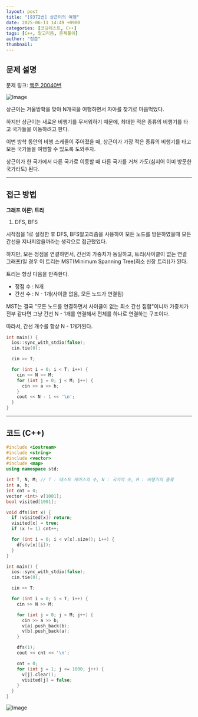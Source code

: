 ```yaml
---
layout: post
title: "[9372번] 상근이의 여행"
date: 2025-06-11 14:49 +0900
categories: [코딩테스트, C++]
tags: [C++, 알고리즘, 문제풀이]
author: "정준"
thumbnail: 
---
```


## 문제 설명

문제 링크: [백준 20040번](https://www.acmicpc.net/problem/9372)

![Image](https://github.com/user-attachments/assets/5054d34a-3ad1-41e4-ab15-b17137792cb5)

상근이는 겨울방학을 맞아 N개국을 여행하면서 자아를 찾기로 마음먹었다. 

하지만 상근이는 새로운 비행기를 무서워하기 때문에, 최대한 적은 종류의 비행기를 타고 국가들을 이동하려고 한다.

이번 방학 동안의 비행 스케줄이 주어졌을 때, 상근이가 가장 적은 종류의 비행기를 타고 모든 국가들을 여행할 수 있도록 도와주자.

상근이가 한 국가에서 다른 국가로 이동할 때 다른 국가를 거쳐 가도(심지어 이미 방문한 국가라도) 된다.

---

## 접근 방법

**그래프 이론**\\
**트리**

1. DFS, BFS

시작점을 1로 설정한 후 DFS, BFS알고리즘을 사용하여 모든 노드를 방문하였을때 모든 간선을 지나지않을까라는 생각으로 접근했었다.

하지만, 모든 정점을 연결하면서, 간선의 가중치가 동일하고, 트리(사이클이 없는 연결 그래프)일 경우 이 트리는 MST(Minimum Spanning Tree(최소 신장 트리))가 된다.

트리는 항상 다음을 만족한다.
- 정점 수 : N개
- 간선 수 : N - 1개(사이클 없음, 모든 노드가 연결됨)

MST는 결국 "모든 노드를 연결하면서 사이클이 없는 최소 간선 집합"이니까 가중치가 전부 같다면 그냥 간선 N - 1개를 연결해서 전체를 하나로 연결하는 구조이다.

따라서, 간선 개수를 항상 N - 1개가된다.

```cpp
int main() {
  ios::sync_with_stdio(false);
  cin.tie(0);

  cin >> T;

  for (int i = 0; i < T; i++) {
    cin >> N >> M;
    for (int j = 0; j < M; j++) {
      cin >> a >> b;
    }
    cout << N - 1 << '\n';
  }
}
```

---

## 코드 (C++)

```cpp
#include <iostream>
#include <string>
#include <vector>
#include <map>
using namespace std;

int T, N, M; // T : 테스트 케이스의 수, N : 국가의 수, M : 비행기의 종류
int a, b;
int cnt = 0;
vector <int> v[1001];
bool visited[1001];

void dfs(int x) {
  if (visited[x]) return;
  visited[x] = true;
  if (x != 1) cnt++;

  for (int i = 0; i < v[x].size(); i++) {
    dfs(v[x][i]);
  }
}

int main() {
  ios::sync_with_stdio(false);
  cin.tie(0);

  cin >> T;

  for (int i = 0; i < T; i++) {
    cin >> N >> M;

    for (int j = 0; j < M; j++) {
      cin >> a >> b;
      v[a].push_back(b);
      v[b].push_back(a);
    }

    dfs(1);
    cout << cnt << '\n';

    cnt = 0;
    for (int j = 1; j <= 1000; j++) {
      v[j].clear();
      visited[j] = false;
    }
  }
}
```

![Image](https://github.com/user-attachments/assets/85eb3952-05b8-40f3-a188-da4211c56e2f)
